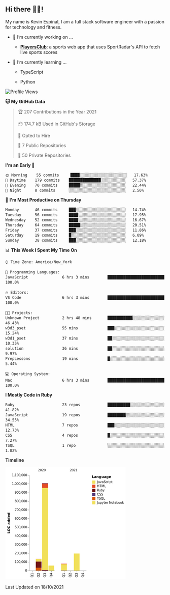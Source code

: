 ## Hi there 👋🏽!

My name is Kevin Espinal, I am a full stack software engineer with a passion for technology and fitness.

- 🔭 I’m currently working on ...

     - **[PlayersClub](https://playersclub.herokuapp.com/#/)**: a sports web app that uses SportRadar's API to fetch live sports scores

- 🌱 I’m currently learning ...

     - TypeScript
     
     - Python
     
<!--START_SECTION:waka-->
![Profile Views](http://img.shields.io/badge/Profile%20Views-0-blue)

**🐱 My GitHub Data** 

> 🏆 207 Contributions in the Year 2021
 > 
> 📦 174.7 kB Used in GitHub's Storage 
 > 
> 💼 Opted to Hire
 > 
> 📜 7 Public Repositories 
 > 
> 🔑 50 Private Repositories  
 > 
**I'm an Early 🐤** 

```text
🌞 Morning    55 commits     ████░░░░░░░░░░░░░░░░░░░░░   17.63% 
🌆 Daytime    179 commits    ██████████████░░░░░░░░░░░   57.37% 
🌃 Evening    70 commits     █████░░░░░░░░░░░░░░░░░░░░   22.44% 
🌙 Night      8 commits      ░░░░░░░░░░░░░░░░░░░░░░░░░   2.56%

```
📅 **I'm Most Productive on Thursday** 

```text
Monday       46 commits     ███░░░░░░░░░░░░░░░░░░░░░░   14.74% 
Tuesday      56 commits     ████░░░░░░░░░░░░░░░░░░░░░   17.95% 
Wednesday    52 commits     ████░░░░░░░░░░░░░░░░░░░░░   16.67% 
Thursday     64 commits     █████░░░░░░░░░░░░░░░░░░░░   20.51% 
Friday       37 commits     ███░░░░░░░░░░░░░░░░░░░░░░   11.86% 
Saturday     19 commits     █░░░░░░░░░░░░░░░░░░░░░░░░   6.09% 
Sunday       38 commits     ███░░░░░░░░░░░░░░░░░░░░░░   12.18%

```


📊 **This Week I Spent My Time On** 

```text
⌚︎ Time Zone: America/New_York

💬 Programming Languages: 
JavaScript               6 hrs 3 mins        █████████████████████████   100.0%

🔥 Editors: 
VS Code                  6 hrs 3 mins        █████████████████████████   100.0%

🐱‍💻 Projects: 
Unknown Project          2 hrs 48 mins       ███████████░░░░░░░░░░░░░░   46.43% 
w3d3_pset                55 mins             ███░░░░░░░░░░░░░░░░░░░░░░   15.24% 
w3d1_pset                37 mins             ██░░░░░░░░░░░░░░░░░░░░░░░   10.35% 
solution                 36 mins             ██░░░░░░░░░░░░░░░░░░░░░░░   9.97% 
PrepLessons              19 mins             █░░░░░░░░░░░░░░░░░░░░░░░░   5.44%

💻 Operating System: 
Mac                      6 hrs 3 mins        █████████████████████████   100.0%

```

**I Mostly Code in Ruby** 

```text
Ruby                     23 repos            ██████████░░░░░░░░░░░░░░░   41.82% 
JavaScript               19 repos            ████████░░░░░░░░░░░░░░░░░   34.55% 
HTML                     7 repos             ███░░░░░░░░░░░░░░░░░░░░░░   12.73% 
CSS                      4 repos             █░░░░░░░░░░░░░░░░░░░░░░░░   7.27% 
TSQL                     1 repo              ░░░░░░░░░░░░░░░░░░░░░░░░░   1.82%

```


**Timeline**

![Chart not found](https://raw.githubusercontent.com/espinalk212/espinalk212/main/charts/bar_graph.png) 


 Last Updated on 18/10/2021
<!--END_SECTION:waka-->


<!--
**espinalk212/espinalk212** is a ✨ _special_ ✨ repository because its `README.md` (this file) appears on your GitHub profile.

Here are some ideas to get you started:

- 🔭 I’m currently working on ...
- 🌱 I’m currently learning ...
- 👯 I’m looking to collaborate on ...
- 🤔 I’m looking for help with ...
- 💬 Ask me about ...
- 📫 How to reach me: ...
- 😄 Pronouns: ...
- ⚡ Fun fact: ...
-->
